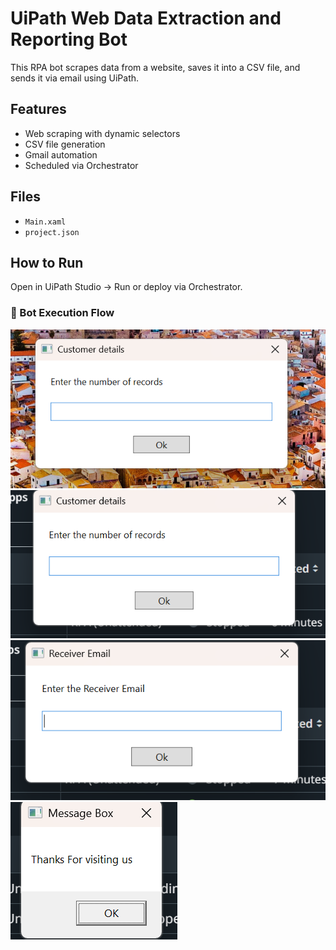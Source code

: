 # UiPath Web Data Extraction and Reporting Bot

This RPA bot scrapes data from a website, saves it into a CSV file, and sends it via email using UiPath.

## Features
- Web scraping with dynamic selectors
- CSV file generation
- Gmail automation
- Scheduled via Orchestrator

## Files
- `Main.xaml`
- `project.json`

## How to Run
Open in UiPath Studio → Run or deploy via Orchestrator.

### 📸 Bot Execution Flow
![Workflow Image](.screenshots/image1.png)
![Workflow Image](.screenshots/image2.png)
![Workflow Image](.screenshots/image3.png)
![Workflow Image](.screenshots/image4.png)

